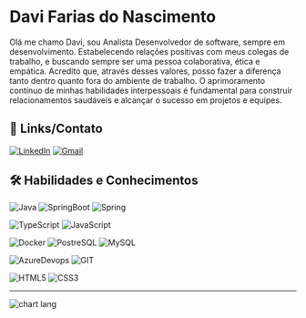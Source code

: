 # Davi Farias do Nascimento

Olá me chamo Davi, sou Analista Desenvolvedor de software, sempre em desenvolvimento.
Estabelecendo relações positivas com meus colegas de trabalho, e buscando sempre
ser uma pessoa colaborativa, ética e empática. Acredito que, através desses valores,
posso fazer a diferença tanto dentro quanto fora do ambiente de trabalho. O
aprimoramento contínuo de minhas habilidades interpessoais é fundamental para
construir relacionamentos saudáveis e alcançar o sucesso em projetos e equipes.

## 🔗 Links/Contato

[![LinkedIn](https://img.shields.io/badge/linkedin-0A66C2?style=for-the-badge&logo=linkedin&logoColor=white)](https://www.linkedin.com/in/davi-farias-nasc)
[![Gmail](https://img.shields.io/badge/Gmail-333333?style=for-the-badge&logo=gmail&logoColor=red)](mailto:fariasdavi1999@gmail.com)

## 🛠 Habilidades e Conhecimentos

![Java](https://img.shields.io/badge/java-%23ED8B00.svg?style=for-the-badge&logo=openjdk&logoColor=white)
![SpringBoot](https://img.shields.io/badge/Spring_Boot-F2F4F9?style=for-the-badge&logo=spring-boot)
![Spring](https://img.shields.io/badge/spring-%236DB33F.svg?style=for-the-badge&logo=spring&logoColor=white)

![TypeScript](https://img.shields.io/badge/TypeScript-007ACC?style=for-the-badge&logo=typescript&logoColor=white)
![JavaScript](https://img.shields.io/badge/JavaScript-F7DF1E?style=for-the-badge&logo=javascript&logoColor=black)

![Docker](https://img.shields.io/badge/docker-%230db7ed.svg?style=for-the-badge&logo=docker&logoColor=white)
![PostreSQL](https://img.shields.io/badge/PostgreSQL-316192?style=for-the-badge&logo=postgresql&logoColor=white)
![MySQL](https://img.shields.io/badge/MySQL-005C84?style=for-the-badge&logo=mysql&logoColor=white)

![AzureDevops](https://img.shields.io/badge/Azure_DevOps-0078D7?style=for-the-badge&logo=azure-devops&logoColor=white)
![GIT](https://img.shields.io/badge/GIT-E44C30?style=for-the-badge&logo=git&logoColor=white)

![HTML5](https://img.shields.io/badge/HTML5-E34F26?style=for-the-badge&logo=html5&logoColor=white)
![CSS3](https://img.shields.io/badge/CSS3-1572B6?style=for-the-badge&logo=css3&logoColor=white)

---
  <img src="https://github-readme-stats.vercel.app/api/top-langs?username=fariasdavi1999&locale=en&hide_title=false&layout=compact&card_width=500&langs_count=5&theme=vision-friendly-dark&hide_border=false&order=2&custom_title=Minhas%20linguagens" alt="chart lang"/>
